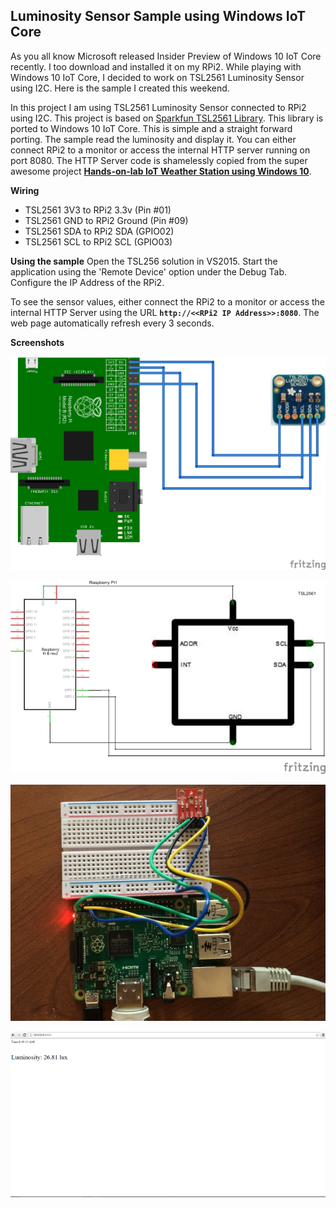 Luminosity Sensor Sample using Windows IoT Core
----------------------------------------

As you all know Microsoft released Insider Preview of Windows 10 IoT Core recently. I too download and installed it on my RPi2. While playing with Windows 10 IoT Core, I decided to work on TSL2561 Luminosity Sensor using I2C. Here is the sample I created this weekend.

In this project I am using TSL2561 Luminosity Sensor connected to RPi2 using I2C. This project is based on [Sparkfun TSL2561 Library](https://github.com/sparkfun/TSL2561_Luminosity_Sensor_BOB). This library is ported to Windows 10 IoT Core. This is simple and a straight forward porting. The sample read the luminosity and display it. You can either connect RPi2 to a monitor or access the internal HTTP server running on port 8080. The HTTP Server code is shamelessly copied from the super awesome project **[Hands-on-lab IoT Weather Station using Windows 10](http://www.hackster.io/windows-iot-maker/build-hands-on-lab-iot-weather-station-using-windows-10)**. 

**Wiring**

 - TSL2561 3V3 to RPi2 3.3v (Pin #01) 
 - TSL2561 GND to RPi2 Ground (Pin #09) 
 - TSL2561 SDA to RPi2 SDA (GPIO02) 
 - TSL2561 SCL to RPi2 SCL (GPIO03)

**Using the sample**
Open the TSL256 solution in VS2015. Start the application using the 'Remote Device' option under the Debug Tab. Configure the IP Address of the RPi2. 

To see the sensor values, either connect the RPi2 to a monitor or access the internal HTTP Server using the URL **`http://<<RPi2 IP Address>>:8080`**. The web page automatically refresh every 3 seconds.

**Screenshots**

![Wiring](https://raw.githubusercontent.com/krvarma/Windows-10-IoT-Core-TSL2561/master/images/W10-TSL2561_bb.png)

![Schematic](https://raw.githubusercontent.com/krvarma/Windows-10-IoT-Core-TSL2561/master/images/W10-TSL2561_schem.png)

![RPi2](https://raw.githubusercontent.com/krvarma/Windows-10-IoT-Core-TSL2561/master/images/IMG_0024.JPG)

![Output](https://raw.githubusercontent.com/krvarma/Windows-10-IoT-Core-TSL2561/master/images/browser.png)